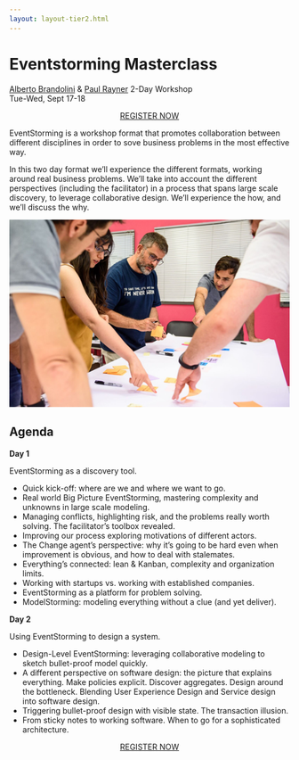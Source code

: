 ```yaml
---
layout: layout-tier2.html
---
```

<div class="container section workshop-single-page">
    <div class="row">
        <div class="col-xs-12 col-sm-2">
            <div class="speaker-container">
                <div class="co-workshop-img alberto-and-paul no-hover"></div>
            </div>
        </div>
            <div class="col-xs-12 col-sm-8 content">
                <h1>Eventstorming Masterclass</h1>
                <p><span class="speaker-name">
                <a href="../speakers/alberto-brandolini.html">Alberto Brandolini</a> &amp; <a href="../speakers/paul-rayner.html">Paul Rayner</a></span>
                <span class="duration">2-Day Workshop<br>Tue-Wed, Sept 17-18</span></p>
                <div class="col-xs-12" align="center">
                    <a class="btn" href="https://ti.to/EDDD/explore-ddd-2019/with/iaubrxcptna,wjyi0g2putm,nl4cs3-sso0">REGISTER NOW</a>
                </div>
                <p>EventStorming is a workshop format that promotes collaboration between different disciplines in order to sove business problems in the most effective way.</p>
                <p>In this two day format we’ll experience the different formats, working around real business problems.
                We’ll take into account the different perspectives (including the facilitator) in a process that spans large scale discovery, to leverage collaborative design.
                We’ll experience the how, and we’ll discuss the why.</p>
                <img src="../img/workshop/Workshop-Alberto-Brandolini.png" class="speaker--workshop-content-img" alt="">
                <h2>Agenda</h2>
                <p><strong>Day 1</strong></p>
                <p>EventStorming as a discovery tool.</p>
                <ul>
                    <li>Quick kick-off: where are we and where we want to go.</li>
                    <li>Real world Big Picture EventStorming, mastering complexity and unknowns in large scale modeling.</li>
                    <li>Managing conflicts, highlighting risk, and the problems really worth solving. The facilitator’s toolbox revealed.</li>
                    <li>Improving our process exploring motivations of different actors.</li>
                    <li>The Change agent’s perspective: why it’s going to be hard even when improvement is obvious, and how to deal with stalemates.</li>
                    <li>Everything’s connected: lean &amp; Kanban, complexity and organization limits.</li>
                    <li>Working with startups vs. working with established companies. </li>
                    <li>EventStorming as a platform for problem solving.</li>
                    <li>ModelStorming: modeling everything without a clue (and yet deliver).</li>
                </ul>
                <p><strong>Day 2</strong></p>
                <p>Using EventStorming to design a system.</p>
                <ul>
                    <li>Design-Level EventStorming: leveraging collaborative modeling to sketch bullet-proof model quickly.</li>
                    <li>A different perspective on software design: the picture that explains everything. Make policies explicit. Discover aggregates. Design around the bottleneck. Blending User Experience Design and Service design into software design.</li>
                    <li>Triggering bullet-proof design with visible state. The transaction illusion.</li>
                    <li>From sticky notes to working software. When to go for a sophisticated architecture.</li>
                </ul>
                <div class="col-xs-12" align="center">
                    <a class="btn" href="https://ti.to/EDDD/explore-ddd-2019/with/iaubrxcptna,wjyi0g2putm,nl4cs3-sso0">REGISTER NOW</a>
                </div>
            </div>
        </div>
    </div>
</div>